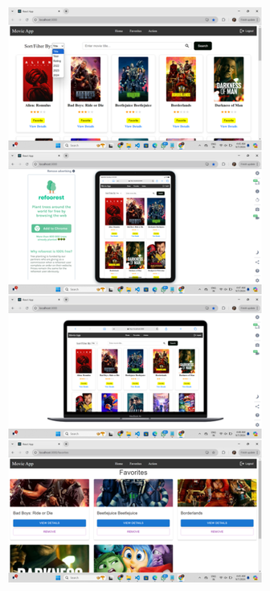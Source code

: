 <img src="https://github.com/mdshakibkoushar/Training-_session-3/blob/main/Movie%20App(React)/photo/Screenshot%20(94).png
">
<img src="https://github.com/mdshakibkoushar/Training-_session-3/blob/main/Movie%20App(React)/photo/Screenshot%20(101).png">
<img src="https://github.com/mdshakibkoushar/Training-_session-3/blob/main/Movie%20App(React)/photo/Screenshot%20(104).png">
<img src="https://github.com/mdshakibkoushar/Training-_session-3/blob/main/Movie%20App(React)/photo/Screenshot%20(95).png">

